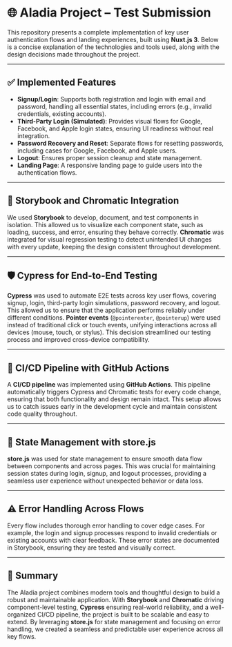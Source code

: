 # 🌐 **Aladia Project – Test Submission**  

This repository presents a complete implementation of key user authentication flows and landing experiences, built using **Nuxt.js 3**. Below is a concise explanation of the technologies and tools used, along with the design decisions made throughout the project. 

---

## ✅ **Implemented Features**  
- **Signup/Login**: Supports both registration and login with email and password, handling all essential states, including errors (e.g., invalid credentials, existing accounts).  
- **Third-Party Login (Simulated)**: Provides visual flows for Google, Facebook, and Apple login states, ensuring UI readiness without real integration.  
- **Password Recovery and Reset**: Separate flows for resetting passwords, including cases for Google, Facebook, and Apple users.  
- **Logout**: Ensures proper session cleanup and state management.  
- **Landing Page**: A responsive landing page to guide users into the authentication flows.

---

## 📘 **Storybook and Chromatic Integration**  
We used **Storybook** to develop, document, and test components in isolation. This allowed us to visualize each component state, such as loading, success, and error, ensuring they behave correctly. **Chromatic** was integrated for visual regression testing to detect unintended UI changes with every update, keeping the design consistent throughout development.  

---

## 🛡️ **Cypress for End-to-End Testing**  
**Cypress** was used to automate E2E tests across key user flows, covering signup, login, third-party login simulations, password recovery, and logout. This allowed us to ensure that the application performs reliably under different conditions. **Pointer events** (`@pointerenter`, `@pointerup`) were used instead of traditional click or touch events, unifying interactions across all devices (mouse, touch, or stylus). This decision streamlined our testing process and improved cross-device compatibility.

---

## 🔄 **CI/CD Pipeline with GitHub Actions**  
A **CI/CD pipeline** was implemented using **GitHub Actions**. This pipeline automatically triggers Cypress and Chromatic tests for every code change, ensuring that both functionality and design remain intact. This setup allows us to catch issues early in the development cycle and maintain consistent code quality throughout.  

---

## 📂 **State Management with store.js**  
**store.js** was used for state management to ensure smooth data flow between components and across pages. This was crucial for maintaining session states during login, signup, and logout processes, providing a seamless user experience without unexpected behavior or data loss.

---

## ⚠️ **Error Handling Across Flows**  
Every flow includes thorough error handling to cover edge cases. For example, the login and signup processes respond to invalid credentials or existing accounts with clear feedback. These error states are documented in Storybook, ensuring they are tested and visually correct. 

---

## 🎯 **Summary**  
The Aladia project combines modern tools and thoughtful design to build a robust and maintainable application. With **Storybook** and **Chromatic** driving component-level testing, **Cypress** ensuring real-world reliability, and a well-organized CI/CD pipeline, the project is built to be scalable and easy to extend. By leveraging **store.js** for state management and focusing on error handling, we created a seamless and predictable user experience across all key flows.
